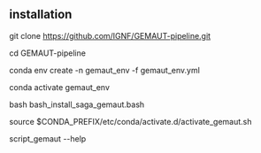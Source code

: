 ## installation

git clone https://github.com/IGNF/GEMAUT-pipeline.git

cd GEMAUT-pipeline

conda env create -n gemaut_env -f  gemaut_env.yml

conda activate gemaut_env

bash bash_install_saga_gemaut.bash

source $CONDA_PREFIX/etc/conda/activate.d/activate_gemaut.sh

script_gemaut --help
